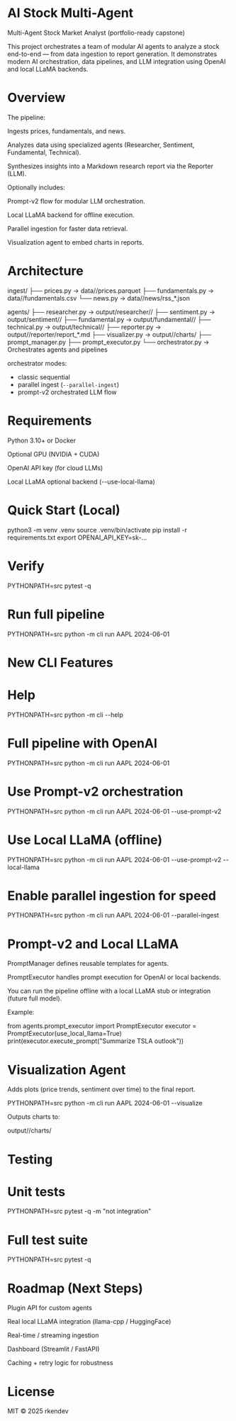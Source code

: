 # AI Stock Multi-Agent

Multi-Agent Stock Market Analyst (portfolio-ready capstone)

This project orchestrates a team of modular AI agents to analyze a stock end-to-end — from data ingestion to report generation. It demonstrates modern AI orchestration, data pipelines, and LLM integration using OpenAI and local LLaMA backends.

# Overview

The pipeline:

Ingests prices, fundamentals, and news.

Analyzes data using specialized agents (Researcher, Sentiment, Fundamental, Technical).

Synthesizes insights into a Markdown research report via the Reporter (LLM).

Optionally includes:

Prompt-v2 flow for modular LLM orchestration.

Local LLaMA backend for offline execution.

Parallel ingestion for faster data retrieval.

Visualization agent to embed charts in reports.

# Architecture
ingest/
 ├── prices.py        → data/<TICKER>/prices.parquet
 ├── fundamentals.py  → data/<TICKER>/fundamentals.csv
 └── news.py          → data/<TICKER>/news/rss_*.json

agents/
 ├── researcher.py    → output/researcher/<TICKER>/
 ├── sentiment.py     → output/sentiment/<TICKER>/
 ├── fundamental.py   → output/fundamental/<TICKER>/
 ├── technical.py     → output/technical/<TICKER>/
 ├── reporter.py      → output/<TICKER>/reporter/report_*.md
 ├── visualizer.py    → output/<TICKER>/charts/
 ├── prompt_manager.py
 ├── prompt_executor.py
 └── orchestrator.py  → Orchestrates agents and pipelines

orchestrator modes:
  - classic sequential
  - parallel ingest (`--parallel-ingest`)
  - prompt-v2 orchestrated LLM flow

# Requirements

Python 3.10+ or Docker

Optional GPU (NVIDIA + CUDA)

OpenAI API key (for cloud LLMs)

Local LLaMA optional backend (--use-local-llama)

# Quick Start (Local)
python3 -m venv .venv
source .venv/bin/activate
pip install -r requirements.txt
export OPENAI_API_KEY=sk-...

# Verify
PYTHONPATH=src pytest -q

# Run full pipeline
PYTHONPATH=src python -m cli run AAPL 2024-06-01

# New CLI Features
# Help
PYTHONPATH=src python -m cli --help

# Full pipeline with OpenAI
PYTHONPATH=src python -m cli run AAPL 2024-06-01

# Use Prompt-v2 orchestration
PYTHONPATH=src python -m cli run AAPL 2024-06-01 --use-prompt-v2

# Use Local LLaMA (offline)
PYTHONPATH=src python -m cli run AAPL 2024-06-01 --use-prompt-v2 --local-llama

# Enable parallel ingestion for speed
PYTHONPATH=src python -m cli run AAPL 2024-06-01 --parallel-ingest

# Prompt-v2 and Local LLaMA

PromptManager defines reusable templates for agents.

PromptExecutor handles prompt execution for OpenAI or local backends.

You can run the pipeline offline with a local LLaMA stub or integration (future full model).

Example:

from agents.prompt_executor import PromptExecutor
executor = PromptExecutor(use_local_llama=True)
print(executor.execute_prompt("Summarize TSLA outlook"))

# Visualization Agent

Adds plots (price trends, sentiment over time) to the final report.

PYTHONPATH=src python -m cli run AAPL 2024-06-01 --visualize


Outputs charts to:

output/<TICKER>/charts/

# Testing
# Unit tests
PYTHONPATH=src pytest -q -m "not integration"

# Full test suite
PYTHONPATH=src pytest -q

# Roadmap (Next Steps)
Plugin API for custom agents

Real local LLaMA integration (llama-cpp / HuggingFace)

Real-time / streaming ingestion

Dashboard (Streamlit / FastAPI)

Caching + retry logic for robustness

# License
MIT © 2025 rkendev